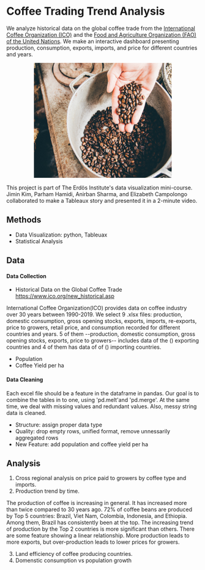 # Coffee Trading Trend Analysis

We analyze historical data on the global coffee trade from the [International Coffee Organization (ICO)](https://www.ico.org/new_historical.asp) and the [Food and Agriculture Organization (FAO) of the United Nations](https://www.fao.org). We make an interactive dashboard presenting production, consumption, exports, imports, and price for different countries and years.

<p align="center">
<img src="coffee_cover_image.jpg" width = "360" height="300" title = "Coffee Trend" />
 </p>

This project is part of The Erdös Institute's data visualization mini-course. Jimin Kim, Parham Hamidi, Anirban Sharma, and Elizabeth Campolongo collaborated to make a Tableaux story and presented it in a 2-minute video. 

## Methods
- Data Visualization: python, Tableuax
- Statistical Analysis

## Data

#### Data Collection

- Historical Data on the Global Coffee Trade https://www.ico.org/new_historical.asp 

International Coffee Organization(ICO) provides data on coffee industry over 30 years between 1990-2019. We select 9 .xlsx files: production, domestic consumption, gross opening stocks, exports, imports, re-exports, price to growers, retail price, and consumption recorded for different countries and years. 5 of them --production, domestic consumption, gross opening stocks, exports, price to growers-- includes data of the () exporting countries and 4 of them has data of of () importing countries.

- Population
- Coffee Yield per ha

#### Data Cleaning

Each excel file should be a feature in the dataframe in pandas. Our goal is to combine the tables in to one, using 'pd.melt'and 'pd.merge'. At the same time, we deal with missing values and redundant values. Also, messy string data is cleaned. 

- Structure: assign proper data type
- Quality: drop empty rows, unified format, remove unnessarily aggregated rows
- New Feature: add population and coffee yield per ha

## Analysis

1. Cross regional analysis on price paid to growers by coffee type and imports.
2. Production trend by time. 

  The production of coffee is increasing in general. It has increased more than twice compared to 30 years ago. 
72% of coffee beans are produced by Top 5 countries: Brazil, Viet Nam, Colombia, Indonesia, and Ethiopia. Among them, Brazil has consistently been at the top. The increasing trend of production by the Top 2 countries is more significant than others. There are some feature showing a linear relationship. More production leads to more exports, but over-production leads to lower prices for growers. 

3. Land efficiency of coffee producing countries.
4. Domenstic consumption vs population growth

